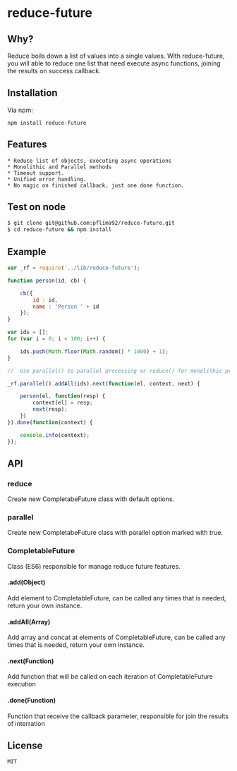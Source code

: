 # reduce-future

## Why?

Reduce boils down a list of values into a single values. With reduce-future, you will able to reduce one list that need execute async functions, joining the results on success callback.

## Installation

Via npm:

	npm install reduce-future
   

## Features

	* Reduce list of objects, executing async operations
	* Monolithic and Parallel methods
	* Timeout support.
	* Unified error handling.
	* No magic on finished callback, just one done function.

## Test on node

``` bash
$ git clone git@github.com:pflima92/reduce-future.git
$ cd reduce-future && npm install
```

## Example

```js
var _rf = require('../lib/reduce-future');

function person(id, cb) {

	cb({
		id : id,
		name : 'Person ' + id
	});
}

var ids = [];
for (var i = 0; i < 100; i++) {

	ids.push(Math.floor(Math.random() * 1000) + 1);
}

//  Use parallel() to parallel processing or reduce() for monolithic process

_rf.parallel().addAll(ids).next(function(el, context, next) {

	person(el, function(resp) {
		context[el] = resp;
		next(resp);
	})
}).done(function(context) {

	console.info(context);
});
```

## API

### reduce

Create new CompletabeFuture class with default options. 


### parallel

Create new CompletabeFuture class with parallel option marked with true.

### CompletableFuture

Class (ES6) responsible for manage reduce future features.

#### .add(Object)

Add element to CompletableFuture, can be called any times that is needed, return your own instance.

#### .addAll(Array)

Add array and concat at elements of CompletableFuture, can be called any times that is needed, return your own instance.

#### .next(Function)

Add function that will be called on each iteration of CompletableFuture execution

#### .done(Function)

Function that receive the callback parameter, responsible for join the results of interration

## License

	MIT





